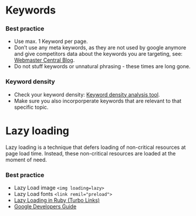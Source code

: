 # Keywords

### Best practice
* Use max. 1 Keyword per page.
* Don’t use any meta keywords, as they are not used by google anymore and give competitors data about the keywords you are targeting, see: [Webmaster Central Blog](https://webmasters.googleblog.com/2009/09/google-does-not-use-keywords-meta-tag.html).
* Do not stuff keywords or unnatural phrasing - these times are long gone.

### Keyword density
* Check your keyword density: [Keyword density analysis tool](https://imninjas.com/seo-tools/keyword-density/).
* Make sure you also incorporperate keywords that are relevant to that specific topic.

# Lazy loading
Lazy loading is a technique that defers loading of non-critical resources at page load time. Instead, these non-critical resources are loaded at the moment of need. 

### Best practice
* Lazy Load image `<img loading=lazy>`
* Lazy Load fonts `<link remil="preload">`
* [Lazy Loading in Ruby (Turbo Links)](https://turbo-showcase.herokuapp.com/)
* [Google Developers Guide](https://developers.google.com/search/docs/guides/lazy-loading)